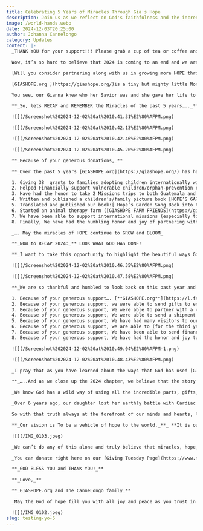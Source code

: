```yaml
---
title: Celebrating 5 Years of Miracles Through Gia's Hope
description: Join us as we reflect on God's faithfulness and the incredible impact your support has made over the past five years. From adoption grants and international missions to offering hope through books and animal therapy, Gia's Hope continues to bloom with love and light.
image: /world-hands.webp
date: 2024-12-03T20:25:00
author: Johanna Cannelongo
category: Updates
content: |-
  _THANK YOU for your support!!! Please grab a cup of tea or coffee and cozy up with a blanket and read on… if you have been a prayer or financial partner of our ministry then you are in for a treat as we share the testimony of God’s goodness! PLEASE Read all the way to the end to hear about all the beautiful miracles!_

  Wow, it’s so hard to believe that 2024 is coming to an end and we are about to embark on a new year of new hopes, dreams and goals for[ GIASHOPE.org](https://giashope.org/). But as I reflect on the NEW, I have to take a pause to remember all the miracles of the past 5 years, and to thank YOU who have helped us grow HOPE.

  [Will you consider partnering along with us in growing more HOPE through our GIVING TUESDAY CAMPAIGN?](https://www.facebook.com/donate/1952091245272128/10161423563943096/)

  [GIASHOPE.org ](https://giashope.org/)is a tiny but mighty little Non-profit that was started 5 years ago from the seed of the legacy of our daughter’s beautiful life. Our Gianna Lilyfaith, who was adopted from China at age 2 with a ½ heart,  moved to heaven 6 years ago at age 6.  Her life, though too short on earth, was a life that fully  displayed God’s miracles, glory and beauty. Her life taught and continues to teach us that HOPE is worth the fight, and LOVE is worth the risk to lay your life down for another. Our Gianna Lilyfaith’s life of hope, bravery, love and light continues to bloom more miracles of hope and love around the world. It’s an honor to get to be a vehicle of God’s goodness to a world that needs more hope.  **_God has taken the most broken and painful part of our story and has transformed it into a beautiful mission of purpose and beauty like only HE can._** Jesus is our redeemer and because of HIS life, death on a cross and resurrection, we are no longer slaves to despair…**_but we have THIS LIVING HOPE_** (1 Peter 1:3) and this HOPE has been what has been the driving force behind GIASHOPE.org. 

  You see, our Gianna knew who her Savior was and she gave her life to Him, and so her HOPE was not lost because she lost an earthly battle. Our Gianna is alive forever because Jesus lives! The JOY of this hope and this truth of eternal Joy propels us forward to share HOPE with the most vulnerable, lost, broken and hurting.  What started as an initiative and goal to give grants to families adopting children with special needs has blossomed into a garden of love that has burst forth a harvest of love to the world in various missions. And none of these miracles could be possible without the LOVE of our community (YOU ALL) and your partnership in this dream.  Your gifts have been multiplied into 5 years of beautiful miracles! This is the gift of the church, the village, the community coming together in LOVE to plant seeds of hope! And, we are beyond grateful and humbled for your help and we are blessed to witness God  move in such amazing ways through your love!

  **_So, lets RECAP and REMEMBER the Miracles of the past 5 years….._**

  ![](/Screenshot%202024-12-02%20at%2010.41.31%E2%80%AFPM.png)

  ![](/Screenshot%202024-12-02%20at%2010.42.13%E2%80%AFPM.png)

  ![](/Screenshot%202024-12-02%20at%2010.42.46%E2%80%AFPM.png)

  ![](/Screenshot%202024-12-02%20at%2010.45.20%E2%80%AFPM.png)

  **_Because of your generous donations,_**

  **_Over the past 5 years [GIASHOPE.org](https://giashope.org/) has had the humbling honor of_:**

  1. Giving 38  grants to families adopting children internationally with special needs from all over the world. These grants ranged from ($500-$1000)
  2. Helped Financially support vulnerable children/orphan-prevention care ministries through partnership ( some of them have been: [Lilys Foundation](https://lilysfoundation.org/) [HopeStation](https://hope-station.org/), [Unity4Oprhans](https://unity4orphans.com/), OpenHearts Nicaragua, [Tesoros De Dios](https://tesorosdedios.org/es/inicio/), and [Open Hearts for Orphans](https://openheartsfororphans.org/), [Ting Ministries](https://tingministries.com/), [Impacting 1 Life at a Time](https://impact1life.org/guatemala) [Love without Boundaries](https://www.lwbkids.org/) etc) to help preserve vulnerable families and children through medical care, education, and other basic needs.
  3. Have had the honor to take 2 Missions trips to both Guatemala and Nicaragua to serve and bring love and light to the most marginalized, poor and vulnerable.
  4. Written and published a children’s/family picture book [HOPE’S GARDEN SONG (You can find my book on Amazon)](https://a.co/d/d4q6IOF) to help families who are grieving or suffering loss. All sale proceeds are donated back to the GIA’S Hope Foundation. In addition, these books have been sent from us all over the world to families and communities who need a hug of hope.
  5. Translated and published our book:[ Hope’s Garden Song Book into the UKrainian language](https://a.co/d/8BqDcLD) and sent the translated books to families suffering in Ukraine from the devastations of war
  6. Started an animal therapy farm ([GIASHOPE FARM FRIENDS](https://giashope.org/farm-friends)) to minister to those in our local community who need an extra dose of joy, comfort and love from God’s creation at [GIA’S Hope farm friends.](https://giashope.org/farm-friends)
  7. We have been able to support international missions (especially to the unreached, 10/40 window) through sending financial donations to missionaries or by going ourselves. Three of our oldest children are full-time missionaries and continue to provide us with new opportunities to help a broken and lost world. 
  8. Finally, We have had the humbling honor and joy of partnering with [Ting Ministries](https://tingministries.com/) to providing the funds to free three families from the devastations and bondage of modern day slavery in an area in the Middle East. We hope to continue in this mission that is very close to our hearts! (we share more about this mission below)

  _…. May the miracles of HOPE continue to GROW and BLOOM_

  **_NOW to RECAP 2024:_** LOOK WHAT GOD HAS DONE!

  **_I want to take this opportunity to highlight the beautiful ways God has used your donations this past year to bring hope to others around the world and into our local community! Thank you for the ways you have all supported, encouraged, donated and prayed that [GIASHOPE.org](http://giashope.org/?fbclid=IwAR0_Qa-1ji1yDi39EJFBCT2M4WlMVTDlkf2BROTNf1gZYWgpeeWvwJgZJk8) would be a light in the darkness!_**

  ![](/Screenshot%202024-12-02%20at%2010.46.35%E2%80%AFPM.png)

  ![](/Screenshot%202024-12-02%20at%2010.47.58%E2%80%AFPM.png)

  **_We are so thankful and humbled to look back on this past year and witness how the Lord has used GIASHOPE.org to share HIS love and HOPE with the world. We are only the Vehicle…. this is God’s mission, and we are praying to be good stewards of His heart and His resources!_**

  1. Because of your generous support…. [**GIASHOPE.org**](https://l.facebook.com/l.php?u=http%3A%2F%2FGIASHOPE.org%2F%3Ffbclid%3DIwAR2qEJLn__lxZ8Y1H9FedATXKeHhMs8ulvy_sgpWuzpHPOJrEOEFZk0Vk1I&h=AT2ma4UqNaP5TxP4PCgbkzvJmDmZvCm_hQkgbPpbu1j-oyp1Rh8O-83wMb4mJoITa-keDHPnXB1XOWndhTt3f5-sXbp8pztW-Xcy8npc78JMVk2eNVsyeS7APlecDhY2cyofed8&__tn__=-UK-R&c[0]=AT2fuRh6U78HgI8bG0vVrkuCoG1bqS0Cmc3tfOhTOKPv3Kxdw_1oTYvgOgAJbyM6ueALOK4SlUXxFfOPnGRvnnkTZBH-aEaFdsLw9hKbwNQo324tn6Xd8Td5Z4Lo8T_wHkQJFFBxrkqi6uAyeEBWyp33kWMrZOEM2jUuN6ie02lnYlDipyShWajPK77GsDza4XAUbP-i39Q2) was able to give 4 adoption grants on our Gianna’s Birthday month of January 2024. Your donations help us to help families bring home their child so they can be an orphan no more!
  2. Because of your generous support, we were able to send gifts to encourage families who have gone through deep tragedy, loss and grief. Our hope is for these precious families to feel seen and loved and held in their own storm and season of dark valleys. Your donations help bring LIGHT to the darkness!
  3. Because of your generous support, We were able to partner with a church to send a box of our “Hope’s Garden Song” books to families devastated by the historic hurricane in North Carolina
  4. Because of your generous support, We were able to send a shipment of our Ukrainian Translated books (with a traveling family) to a Ukrainian orphanage that is seeking refuge in Italy. This was such a JOY of our hearts to see the nannies, orphanage workers and children receive our books!
  5. Because of your generous support, We have had many visitors to our little farm so families and children can benefit from the nurture, joy and love of God’s creation! We’ve been able to also host classes and storytimes at [GIASHOPE FARM FRIENDS](https://giashope.org/farm-friends) with our interactive fuzzy critters to bring joy to children who most need it. We have also had the honor to travel to homes to bring the animal joy to little tender hearts who most needed the comfort of fuzzy bunnies
  6. Because of your generous support, we are able to (for the third year in a row) to sponsor a little girl named, FuYin through [**Hope Station**](https://www.facebook.com/hopestationchina?__cft__[0]=AZXsSn6fuADJ7EZnp4uOLuwbN2J0006hMF-7ROcU0vG2tVEWWqKMLEt53cROURRE76T7-G6B-9QGnqvWgJvFXC2_7wKMYjIC2EaQKBsxdr7diMiAP7q0SP1s8Ue_6t8Tyt4a23PxeM2df9qK4Gp2isY43mjwfYF5sDg7Gli7lB1XEMB1g9g018wPNjAaRI2Pyqk&__tn__=-]K-R).  Hope Station is a vital ministry that strengthens families of children with special needs in China through therapy, education, medical care/equipment and counseling. This beautiful ministry is integral in preventing children from becoming orphans. Your donations help preserve families! This is our passion! It is our hope to be able to sponsor Fu Yin AND another child next year too! Your donations help preserve families so they can stay together!
  7. Because of your generous support, We have been able to send financial support to missionaries all over the world who are taking the hope of the gospel to the most unreached. In fact, our three oldest children have served this year in India and various parts of the Middle East working with the refugees and most vulnerable to share the Hope of Jesus. 
  8. Because of your generous support, We have had the honor and joy to partner with [Ting Ministries](https://tingministries.com/) to free two families from the devastations of modern day slavery in Pakistan. For those who were not aware, there are millions of precious people and families trapped in modern day slavery on Brick Kilns in Pakistan. Entire families in Pakistan work dangerous jobs at these brick kilns to pay off snowballing debts to kiln owners. Workers don’t have bank accounts and make so little that they have to keep borrowing just to get by. Thanks to your Donations, there is freedom from the perils of Brick Kiln Enslavement for two precious families (5 vulnerable young children in all). GIASHOPE.org was able to pay the ransom/debt to purchase this glorious gift of freedom so they can all be safe.  Now, these two families ( 5 children in all) will be able to dream and hope for a brighter future and have now been given a safe place to lay their heads at night, an opportunity for schooling, jobs and discipleship within a local Christian church. **_All PRAISE and Glory to God!_** It is our hope to continue to help free families! Please learn more about his horrible injustice at [this link](https://www.youtube.com/watch?v=oAOypGQdzGU&t=215s). These are the families that are now experiencing their freedoms. Hallelujah! Glory to God!

  ![](/Screenshot%202024-12-02%20at%2010.49.04%E2%80%AFPM-1.png)

  ![](/Screenshot%202024-12-02%20at%2010.48.43%E2%80%AFPM.png)

  _I pray that as you have learned about the ways that God has used [GIASHOPE.org](https://giashope.org/) to bring Hope, light and love that you would consider partnering with us as we answer His calling for His vision of 2025. We can’t do this alone, nor would we want to. We are not meant to do it alone. We need you and your gifts! The Bible says in 1 Corinthians chapter 12 that There is one body, but it has many parts.****_ 

  **_…..And as we close up the 2024 chapter, we believe that the story continues to be written! God is continuing to bloom and grow GIASHOPE.org and we get to watch the miracles unfold_** and all **BECAUSE OF YOUR GENEROUS SUPPORT!!!!**

  _We know God has a wild way of using all the incredible parts, gifts, passions and resources of HIS church to plant seeds and grow a garden of LIFE, love and HOPE that reflects HIS beauty!_

  _Over 6 years ago, our daughter lost her earthly battle with Cardiac Heart Disease and she went Home to Jesus. Our deepest agony and greatest pain was her most beautiful Joy and blessed Gift. She got to run to the arms of Jesus and be completely restored, because He is the GOD of all HOPE and LIFE everlasting. Death does not get the final say when Jesus is your Savior. That Hope saves us from Despair._

  So with that truth always at the forefront of our minds and hearts, let us share that **_Our Vision for 2025 is simple: To do more of the same._** To Hope MORE, to Love MORE, to give MORE and to share MORE of HIS light in any way or opportunity that He invites us. We are following the Spirit’s lead as this is God’s ministry and this is His heart. His heart is our mission.

  **_Our vision is To be a vehicle of hope to the world._**_ **It is our desire to share this redeeming HOPE with the world through our Foundation…because Jesus came to give LIFE and LIFE in abundance! Let us rejoice that His stories never end in ashes!!**_

  ![](/IMG_0103.jpeg)

  _We can’t do any of this alone and truly believe that miracles, hope, and change happens when the whole community gathers together to lock arms around those who are most vulnerable, hurt, weak or needy! It is our mission to be a vehicle of God’s love to the world, in honor of our daughter [Gianna Lilyfaith](https://wildflowerhope.com/giannas-miracle-her-story-goes-on/)._

  _You can donate right here on our [Giving Tuesday Page](https://www.facebook.com/donate/1952091245272128/10161423563943096/) or at our [donation link](https://www.paypal.com/donate?hosted_button_id=YSWB8EJUJVX7N)

  **_GOD BLESS YOU and THANK YOU!_**

  **_Love,_**

  **_GIASHOPE.org and The CanneLongo family_**

  _May the God of hope fill you with all joy and peace as you trust in him, so that you may overflow with hope by the power of the Holy Spirit._ (Romans 15:13)

  ![](/IMG_0102.jpeg)
slug: testing-yo-5
---
```

